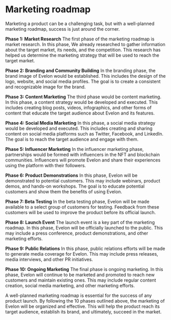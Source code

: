 # Marketing roadmap
Marketing a product can be a challenging task, but with a well-planned marketing roadmap, success is just around the corner. 

**Phase 1: Market Research**
The first phase of the marketing roadmap is market research. In this phase, We already researched to gather information about the target market, its needs, and the competition. This research has helped us determine the marketing strategy that will be used to reach the target market.

**Phase 2: Branding and Community Building**
In the branding phase, the brand image of Evelon would be established. This includes the design of the logo, website, and social media profiles. The goal is to create a consistent and recognizable image for the brand.

**Phase 3: Content Marketing**
The third phase would be content marketing. In this phase, a content strategy would be developed and executed. This includes creating blog posts, videos, infographics, and other forms of content that educate the target audience about Evelon and its features.

**Phase 4: Social Media Marketing**
In this phase, a social media strategy would be developed and executed. This includes creating and sharing content on social media platforms such as Twitter, Facebook, and LinkedIn. The goal is to reach the target audience and engage with them.

**Phase 5: Influencer Marketing**
In the influencer marketing phase, partnerships would be formed with influencers in the NFT and blockchain communities. Influencers will promote Evelon and share their experiences using the platform with their followers.

**Phase 6: Product Demonstrations**
In this phase, Evelon will be demonstrated to potential customers. This may include webinars, product demos, and hands-on workshops. The goal is to educate potential customers and show them the benefits of using Evelon.

**Phase 7: Beta Testing**
In the beta testing phase, Evelon will be made available to a select group of customers for testing. Feedback from these customers will be used to improve the product before its official launch.

**Phase 8: Launch Event**
The launch event is a key part of the marketing roadmap. In this phase, Evelon will be officially launched to the public. This may include a press conference, product demonstrations, and other marketing efforts.

**Phase 9: Public Relations**
In this phase, public relations efforts will be made to generate media coverage for Evelon. This may include press releases, media interviews, and other PR initiatives.

**Phase 10: Ongoing Marketing**
The final phase is ongoing marketing. In this phase, Evelon will continue to be marketed and promoted to reach new customers and maintain existing ones. This may include regular content creation, social media marketing, and other marketing efforts.

A well-planned marketing roadmap is essential for the success of any product launch. By following the 10 phases outlined above, the marketing of Evelon will be organized and effective. This will help the product reach its target audience, establish its brand, and ultimately, succeed in the market.
